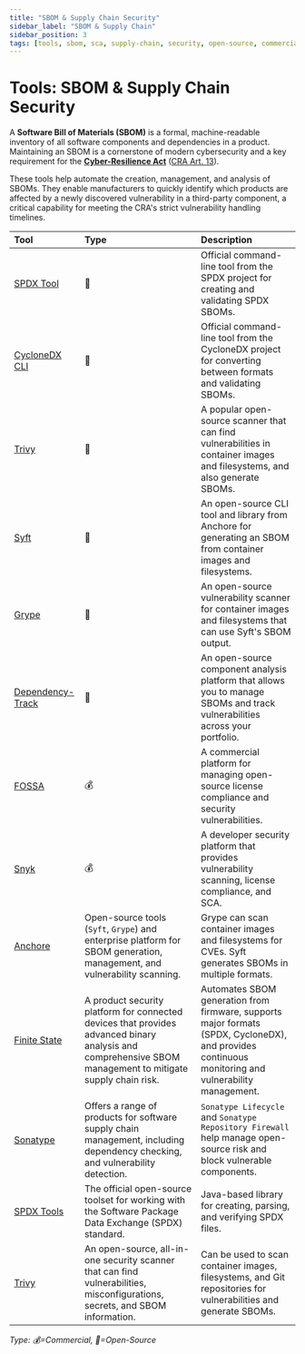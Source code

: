 ```yaml
---
title: "SBOM & Supply Chain Security"
sidebar_label: "SBOM & Supply Chain"
sidebar_position: 3
tags: [tools, sbom, sca, supply-chain, security, open-source, commercial]
---
```

# Tools: SBOM & Supply Chain Security

A **Software Bill of Materials (SBOM)** is a formal, machine-readable inventory of all software components and dependencies in a product. Maintaining an SBOM is a cornerstone of modern cybersecurity and a key requirement for the **[Cyber-Resilience Act](../standards/eu/cra-overview.md)** ([CRA Art. 13][cra_art13]).

These tools help automate the creation, management, and analysis of SBOMs. They enable manufacturers to quickly identify which products are affected by a newly discovered vulnerability in a third-party component, a critical capability for meeting the CRA's strict vulnerability handling timelines.

| Tool | Type | Description |
| :--- | :--- | :--- |
| [SPDX Tool](https://tools.spdx.org/app/) | 🐙 | Official command-line tool from the SPDX project for creating and validating SPDX SBOMs. |
| [CycloneDX CLI](https://github.com/CycloneDX/cyclonedx-cli) | 🐙 | Official command-line tool from the CycloneDX project for converting between formats and validating SBOMs. |
| [Trivy](https://github.com/aquasecurity/trivy) | 🐙 | A popular open-source scanner that can find vulnerabilities in container images and filesystems, and also generate SBOMs. |
| [Syft](https://github.com/anchore/syft) | 🐙 | An open-source CLI tool and library from Anchore for generating an SBOM from container images and filesystems. |
| [Grype](https://github.com/anchore/grype) | 🐙 | An open-source vulnerability scanner for container images and filesystems that can use Syft's SBOM output. |
| [Dependency-Track](https://dependencytrack.org/) | 🐙 | An open-source component analysis platform that allows you to manage SBOMs and track vulnerabilities across your portfolio. |
| [FOSSA](https://fossa.com/) | 💰 | A commercial platform for managing open-source license compliance and security vulnerabilities. |
| [Snyk](https://snyk.io/) | 💰 | A developer security platform that provides vulnerability scanning, license compliance, and SCA. |
| [Anchore](https://anchore.com/) | Open-source tools (`Syft`, `Grype`) and enterprise platform for SBOM generation, management, and vulnerability scanning. | Grype can scan container images and filesystems for CVEs. Syft generates SBOMs in multiple formats. |
| [Finite State](https://finitestate.io/) | A product security platform for connected devices that provides advanced binary analysis and comprehensive SBOM management to mitigate supply chain risk. | Automates SBOM generation from firmware, supports major formats (SPDX, CycloneDX), and provides continuous monitoring and vulnerability management. |
| [Sonatype](https://www.sonatype.com/) | Offers a range of products for software supply chain management, including dependency checking, and vulnerability detection. | `Sonatype Lifecycle` and `Sonatype Repository Firewall` help manage open-source risk and block vulnerable components. |
| [SPDX Tools](https://tools.spdx.org/) | The official open-source toolset for working with the Software Package Data Exchange (SPDX) standard. | Java-based library for creating, parsing, and verifying SPDX files. |
| [Trivy](https://github.com/aquasecurity/trivy) | An open-source, all-in-one security scanner that can find vulnerabilities, misconfigurations, secrets, and SBOM information. | Can be used to scan container images, filesystems, and Git repositories for vulnerabilities and generate SBOMs. |

<!-- vale off -->
*Type: 💰=Commercial, 🐙=Open-Source*
<!-- vale on -->

<!-- Citations -->
[cra_art13]: https://eur-lex.europa.eu/legal-content/EN/TXT/?uri=CELEX:02024R2847-20241120#art_13 "CRA Article 13 – Obligations of manufacturers"
